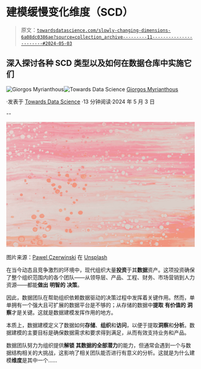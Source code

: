# 建模缓慢变化维度（SCD）

> 原文：[`towardsdatascience.com/slowly-changing-dimensions-6a08dc0386ae?source=collection_archive---------11-----------------------#2024-05-03`](https://towardsdatascience.com/slowly-changing-dimensions-6a08dc0386ae?source=collection_archive---------11-----------------------#2024-05-03)

## 深入探讨各种 SCD 类型以及如何在数据仓库中实施它们

[](https://gmyrianthous.medium.com/?source=post_page---byline--6a08dc0386ae--------------------------------)![Giorgos Myrianthous](https://gmyrianthous.medium.com/?source=post_page---byline--6a08dc0386ae--------------------------------)[](https://towardsdatascience.com/?source=post_page---byline--6a08dc0386ae--------------------------------)![Towards Data Science](https://towardsdatascience.com/?source=post_page---byline--6a08dc0386ae--------------------------------) [Giorgos Myrianthous](https://gmyrianthous.medium.com/?source=post_page---byline--6a08dc0386ae--------------------------------)

·发表于 [Towards Data Science](https://towardsdatascience.com/?source=post_page---byline--6a08dc0386ae--------------------------------) ·13 分钟阅读·2024 年 5 月 3 日

--

![](img/d8d89faa80eee3a7bdfeb486bb64db8b.png)

图片来源：[Pawel Czerwinski](https://unsplash.com/@pawel_czerwinski?utm_content=creditCopyText&utm_medium=referral&utm_source=unsplash) 在 [Unsplash](https://unsplash.com/photos/pink-and-white-abstract-painting-0UMy_4q6QQE?utm_content=creditCopyText&utm_medium=referral&utm_source=unsplash)

在当今动态且竞争激烈的环境中，现代组织大量**投资**于其**数据**资产。这项投资确保了整个组织范围内的各个团队——从领导层、产品、工程、财务、市场营销到人力资源——都能**做出** **明智的** **决策**。

因此，数据团队在帮助组织依赖数据驱动的决策过程中发挥着关键作用。然而，单单拥有一个强大且可扩展的数据平台是不够的；从存储的数据中**提取** **有价值的** **洞察**才是关键。这就是数据建模发挥作用的地方。

本质上，数据建模定义了数据如何**存储**、**组织**和**访问**，以便于提取**洞察**和**分析**。数据建模的主要目标是确保数据需求和要求得到满足，从而有效支持业务和产品。

数据团队努力为组织提供**解锁** **其数据的全部潜力**的能力，但通常会遇到一个与数据结构相关的大挑战，这影响了相关团队能否进行有意义的分析。这就是为什么建模**维度**是其中一个……
